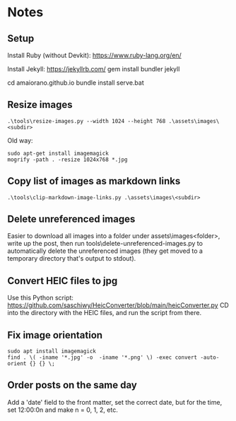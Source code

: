 # Notes

## Setup

Install Ruby (without Devkit): https://www.ruby-lang.org/en/

Install Jekyll: https://jekyllrb.com/
gem install bundler jekyll

cd amaiorano.github.io
bundle install
serve.bat


## Resize images

```
.\tools\resize-images.py --width 1024 --height 768 .\assets\images\<subdir>
```

Old way:
```
sudo apt-get install imagemagick 
mogrify -path . -resize 1024x768 *.jpg
```

## Copy list of images as markdown links

```
.\tools\clip-markdown-image-links.py .\assets\images\<subdir>
```

## Delete unreferenced images

Easier to download all images into a folder under assets\images\<folder>, write up the post, then run tools\delete-unreferenced-images.py to automatically delete the unreferenced images (they get moved to a temporary directory that's output to stdout).


## Convert HEIC files to jpg

Use this Python script: https://github.com/saschiwy/HeicConverter/blob/main/heicConverter.py
CD into the directory with the HEIC files, and run the script from there.


## Fix image orientation

```
sudo apt install imagemagick
find . \( -iname '*.jpg' -o  -iname '*.png' \) -exec convert -auto-orient {} {} \;
```

## Order posts on the same day

Add a 'date' field to the front matter, set the correct date, but for the time, set 12:00:0n and make n = 0, 1, 2, etc.
